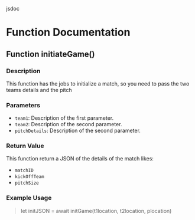 jsdoc

# Function Documentation

## Function initiateGame()

### Description

This function has the jobs to initialize a match, so you need to pass the two teams details and the pitch

### Parameters

- `team1`: Description of the first parameter.
- `team2`: Description of the second parameter.
- `pitchDetails`: Description of the second parameter.

### Return Value

This function return a JSON of the details of the match likes:
- `matchID`
- `kickOffTeam`
- `pitchSize`

### Example Usage

> let initJSON = await initGame(t1location, t2location, plocation)

